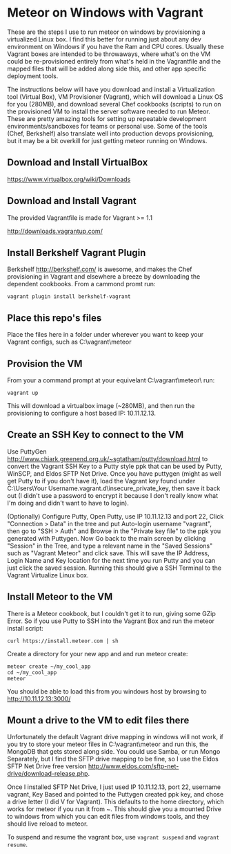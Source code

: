 # Meteor on Windows with Vagrant

These are the steps I use to run meteor on windows by provisioning a virtualized Linux box.  I find this better for running just about any dev environment on Windows if you have the Ram and CPU cores.  Usually these Vagrant boxes are intended to be throwaways, where what's on the VM could be re-provisioned entirely from what's held in the Vagrantfile and the mapped files that will be added along side this, and other app specific deployment tools.

The instructions below will have you download and install a Virtualization tool (Virtual Box), VM Provisioner (Vagrant), which will download a Linux OS for you (280MB), and download several Chef cookbooks (scripts) to run on the provisioned VM to install the server software needed to run Meteor.  These are pretty amazing tools for setting up repeatable development environments/sandboxes for teams or personal use.  Some of the tools (Chef, Berkshelf) also translate well into production devops provisioning, but it may be a bit overkill for just getting meteor running on Windows.

## Download and Install VirtualBox

https://www.virtualbox.org/wiki/Downloads

## Download and Install Vagrant

The provided Vagrantfile is made for Vagrant >= 1.1

http://downloads.vagrantup.com/

## Install Berkshelf Vagrant Plugin

Berkshelf http://berkshelf.com/ is awesome, and makes the Chef provisioning in Vagrant and elsewhere a breeze by downloading the dependent cookbooks.  From a cammond promt run:

```
vagrant plugin install berkshelf-vagrant
```

## Place this repo's files

Place the files here in a folder under wherever you want to keep your Vagrant configs, such as C:\vagrant\meteor

## Provision the VM

From your a command prompt at your equivelant C:\vagrant\meteor\ run:

```
vagrant up
```

This will download a virtualbox image (~280MB), and then run the provisioning to configure a host based IP: 10.11.12.13.

## Create an SSH Key to connect to the VM

Use PuttyGen http://www.chiark.greenend.org.uk/~sgtatham/putty/download.html to convert the Vagrant SSH Key to a Putty style ppk that can be used by Putty, WinSCP, and Eldos SFTP Net Drive.  Once you have puttygen (might as well get Putty to if you don't have it), load the Vagrant key found under C:\Users\Your Username\.vagrant.d\insecure_private_key, then save it back out (I didn't use a password to encrypt it because I don't really know what I'm doing and didn't want to have to login).

(Optionally) Configure Putty, Open Putty, use IP 10.11.12.13 and port 22, Click "Connection > Data" in the tree and put Auto-login username "vagrant", then go to "SSH > Auth" and Browse in the "Private key file" to the ppk you generated with Puttygen.  Now Go back to the main screen by clicking "Session" in the Tree, and type a relevant name in the "Saved Sessions" such as "Vagrant Meteor" and click save.  This will save the IP Address, Login Name and Key location for the next time you run Putty and you can just click the saved session.  Running this should give a SSH Terminal to the Vagrant Virtualize Linux box.

## Install Meteor to the VM

There is a Meteor cookbook, but I couldn't get it to run, giving some GZip Error.  So if you use Putty to SSH into the Vagrant Box and run the meteor install script:

```
curl https://install.meteor.com | sh
```

Create a directory for your new app and and run meteor create:

```
meteor create ~/my_cool_app
cd ~/my_cool_app
meteor
```
You should be able to load this from you windows host by browsing to http://10.11.12.13:3000/

## Mount a drive to the VM to edit files there

Unfortunately the default Vagrant drive mapping in windows will not work, if you try to store your meteor files in C:\vagrant\meteor and run this, the MongoDB that gets stored along side.  You could use Samba, or run Mongo Separately, but I find the SFTP drive mapping to be fine, so I use the Eldos SFTP Net Drive free version http://www.eldos.com/sftp-net-drive/download-release.php. 

Once I installed SFTP Net Drive, I just used IP 10.11.12.13, port 22, username vagrant, Key Based and pointed to the Puttygen created ppk key, and chose a drive letter (I did V for Vagrant).  This defaults to the home directory, which works for meteor if you run it from ~.  This should give you a mounted Drive to windows from which you can edit files from windows tools, and they should live reload to meteor.

To suspend and resume the vagrant box, use `vagrant suspend` and `vagrant resume`.

